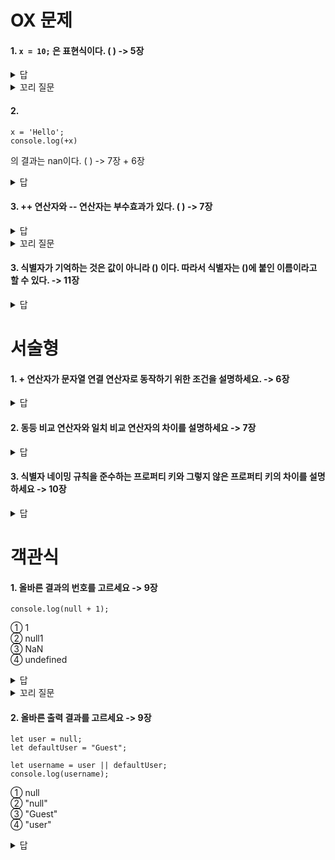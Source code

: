 # OX 문제
#### 1. <code>x = 10;</code> 은 표현식이다. ( ) -> 5장
<details>
   <summary>답</summary>
   <div markdown="1">
      O, 할당문은 그 자체가 표현식이지만 완전한 문이기도 하다.
   </div>
</details>

<details>
   <summary> 꼬리 질문 </summary>
   <div markdown="1">
      <code>let x = 10;</code> 은 표현식이다 ( ) 
      <details>
         <summary>답</summary>
            <div markdown="1">
               X, 변수 선언문은 표현식이 아닌 문이다.
            </div>
      </details>
   </div>
</details>

#### 2. 
```
x = 'Hello';
console.log(+x)
```
의 결과는 nan이다. ( ) -> 7장 + 6장
<details>
   <summary>답</summary>
   <div markdown="1">
      X, 문자열을 숫자로 타입 변환할 수 없으므로 NaN을 반환한다. (JS는 대소문자를 구분한다.)
   </div>
</details>

#### 3. ++ 연산자와 -- 연산자는 부수효과가 있다. ( ) -> 7장
<details>
   <summary>답</summary>
   <div markdown="1">
      O, 증가/감소 연산자는 피연산자의 값을 변경하는 부수 효과가 있다
   </div>
</details>

<details>
   <summary> 꼬리 질문 </summary>
   <div markdown="1">
      + 연산자와 - 연산자는 부수효과가 있러
   </div>
</details>

#### 3. 식별자가 기억하는 것은 값이 아니라 () 이다. 따라서 식별자는 ()에 붙인 이름이라고 할 수 있다. -> 11장
<details>
   <summary>답</summary>
   <div markdown="1">
  메모리 주소
   </div>
</details>

# 서술형
#### 1. + 연산자가 문자열 연결 연산자로 동작하기 위한 조건을 설명하세요. -> 6장
<details>
   <summary>답</summary>
  피연산자 중 하나 이상이 문자열인 경우에는 + 연산자가 문자열 연결 연산자로 동작한다.
</details>

#### 2. 동등 비교 연산자와 일치 비교 연산자의 차이를 설명하세요 -> 7장
<details>
   <summary>답</summary>
  동등 비교 연산자는 좌항과 우항의 피연산자를 비교할 때 먼저 암묵적 타입 변환을 통해 타입을 일치시킨 후 같은 값인지 비교한다. 
</details>

#### 3. 식별자 네이밍 규칙을 준수하는 프로퍼티 키와 그렇지 않은 프로퍼티 키의 차이를 설명하세요 -> 10장
<details>
   <summary>답</summary>
  식별자 네이밍 규칙을 따르지 않는 이름에는 반드시 따옴표를 사용해야한다. 대괄호 표기법만 사용가능하다.
   네이밍 규칙을 따르는 이름은 마침표 표기법과 대괄호 표기법을 모두 사용할 수 있다.
</details>

# 객관식
#### 1. 올바른 결과의 번호를 고르세요 -> 9장
```
console.log(null + 1);
```
① 1 <br>
② null1 <br>
③ NaN <br>
④ undefined <br>
<details>
   <summary>답</summary>
   <div markdown="1">
       ① null은 암묵적으로 숫자 0으로 변환된다. 따라서 0 + 1이 되어 결과는 1이다.
   </div>
</details>

<details>
   <summary> 꼬리 질문 </summary>
   <div markdown="1">
      <code> console.log(true + false); </code> <br>
      ① 1 <br>
      ② true <br>
      ③ NaN <br>
      ④ truefalse <br>
      <details>
         <summary>답</summary>
            <div markdown="1">
               자바스크립트에서 true는 숫자 1로, false는 숫자 0으로 암묵적으로 변환된ㄷ다. 따라서 1 + 0이 되어 결과는 1이다.
            </div>
      </details>
   </div>
</details>

#### 2. 올바른 출력 결과를 고르세요 -> 9장
```
let user = null;
let defaultUser = "Guest";

let username = user || defaultUser;
console.log(username);
```
① null <br>
② "null" <br>
③ "Guest" <br>
④ "user" <br>
<details>
   <summary>답</summary>
   <div markdown="1">
      3. 단축평가 || 연산자는 좌항이 fasly일 경우 우항의 값을 반환한다.
   </div>
</details>


